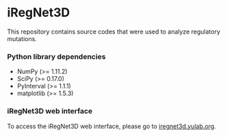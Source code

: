 # iRegNet3D

This repository contains source codes that were used to analyze regulatory mutations.



### Python library dependencies

* NumPy (>= 1.11.2)
* SciPy (>= 0.17.0)
* PyInterval (>= 1.1.1)
* matplotlib (>= 1.5.3)

### iRegNet3D web interface

To access the iRegNet3D web interface, please go to [iregnet3d.yulab.org](http://iregnet3d.yulab.org).
